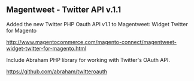 Magentweet - Twitter API v.1.1
------------


Added the new Twitter PHP Oauth API v1.1 to Magentweet: Widget Twitter for Magento

http://www.magentocommerce.com/magento-connect/magentweet-widget-twitter-for-magento.html


Include Abraham PHP library for working with Twitter's OAuth API.

https://github.com/abraham/twitteroauth
